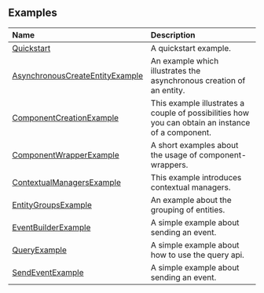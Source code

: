 
## Examples

| Name                                                                                                             | Description                                                                                       |
| :--------------------------------------------------------------------------------------------------------------- | :------------------------------------------------------------------------------------------------ |
| [Quickstart](src/main/java/org/jayware/e2/examples/Quickstart.java)                                              | A quickstart example.                                                                             |
| [AsynchronousCreateEntityExample](src/main/java/org/jayware/e2/examples/AsynchronousCreateEntityExample.java)    | An example which illustrates the asynchronous creation of an entity.                              |
| [ComponentCreationExample](src/main/java/org/jayware/e2/examples/ComponentCreationExample.java)                  | This example illustrates a couple of possibilities how you can obtain an instance of a component. |
| [ComponentWrapperExample](src/main/java/org/jayware/e2/examples/ComponentWrapperExample.java)                    | A short examples about the usage of component-wrappers.                                           |
| [ContextualManagersExample](src/main/java/org/jayware/e2/examples/ContextualManagersExample.java)                | This example introduces contextual managers.                                                      |
| [EntityGroupsExample](src/main/java/org/jayware/e2/examples/EntityGroupsExample.java)                            | An example about the grouping of entities.                                                        |
| [EventBuilderExample](src/main/java/org/jayware/e2/examples/EventBuilderExample.java)                            | A simple example about sending an event.                                                          |
| [QueryExample](src/main/java/org/jayware/e2/examples/QueryExample.java)                                          | A simple example about how to use the query api.                                                  |
| [SendEventExample](src/main/java/org/jayware/e2/examples/SendEventExample.java)                                  | A simple example about sending an event.                                                          |

